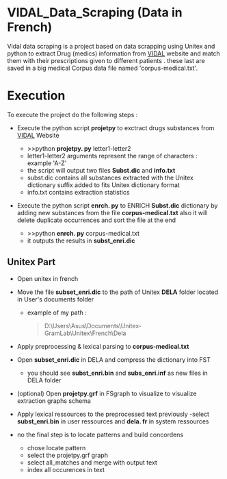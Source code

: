# VIDAL_Data_Scraping (Data in French)

Vidal data scraping is a project based on data scrapping using Unitex and python to extract Drug (medics) information from [VIDAL](https://www.vidal.fr) website 
and match them with their prescriptions given to different patients . these last are saved in a big medical Corpus data file named 'corpus-medical.txt'. 

# Execution

To execute the project do the following steps :

 - Execute the python script **projetpy** to exctract drugs substances from [VIDAL](https://www.vidal.fr) Website
	 -  \>>python **projetpy. py**  letter1-letter2
	- letter1-letter2 arguments represent the range of characters : example 'A-Z'
	- the script will output two files **Subst.dic** and **info.txt**
	- subst.dic contains all substances extracted with the Unitex dictionary suffix added to fits Unitex dictionary format
	- info.txt contains extraction statistics 
	
 - Execute the python script **enrch. py** to ENRICH **Subst.dic** dictionary by adding new substances from the file **corpus-medical.txt**  also it will delete duplicate occurrences and sort the file at the end 
	 -  \>>python **enrch. py** corpus-medical.txt 
	 - it outputs the results in **subst_enri.dic**
## **Unitex** Part
 - Open unitex in french

 - Move the file **subset_enri.dic** to the path of Unitex **DELA** folder located in User's documents folder 
	 - example of my path :

		>D:\Users\Asus\Documents\Unitex-GramLab\Unitex\French\Dela 
 - Apply preprocessing & lexical parsing to **corpus-medical.txt** 
 - Open **subset_enri.dic** in DELA and compress the dictionary into FST 
	 - you should see **subst_enri.bin** and **subs_enri.inf** as new files in DELA folder
 - (optional) Open **projetpy.grf** in FSgraph to visualize to visualize extraction graphs schema
 - Apply lexical ressources to the preprocessed text previously 
	 -select  **subst_enri.bin** in user ressources and **dela. fr** in system ressources
	 

 - no the final step is to locate patterns and build concordens
	 - chose locate pattern
	 - select the projetpy.grf graph 
	 - select all_matches and merge with output text 
	 - index all occurences in text
